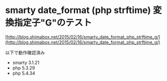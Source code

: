 # smarty date_format (php strftime) 変換指定子"G"のテスト

[http://blog.shimabox.net/2015/02/16/smarty_date_format_php_strftime_g/](http://blog.shimabox.net/2015/02/16/smarty_date_format_php_strftime_g/)

以下で動作確認済み

- smarty 3.1.21
- php 5.3.29
- php 5.4.34